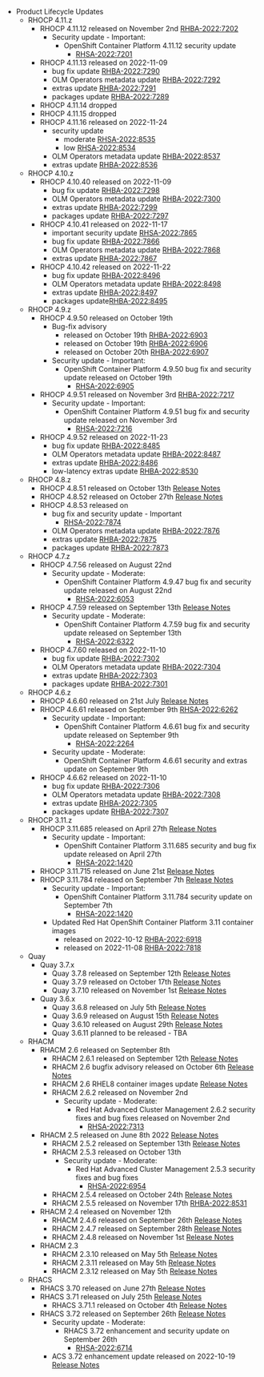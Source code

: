 - Product Lifecycle Updates
    - RHOCP 4.11.z
        - RHOCP 4.11.12 released on November 2nd [RHBA-2022:7202](https://access.redhat.com/errata/RHBA-2022:7202)
            - Security update - Important:
                - OpenShift Container Platform 4.11.12 security update
                    - [RHSA-2022:7201](https://access.redhat.com/errata/RHSA-2022:7201)
        - RHOCP 4.11.13 released on 2022-11-09
            - bug fix update [RHBA-2022:7290](https://access.redhat.com/errata/RHBA-2022:7290)
            - OLM Operators metadata update [RHBA-2022:7292](https://access.redhat.com/errata/RHBA-2022:7292)
            - extras update [RHBA-2022:7291](https://access.redhat.com/errata/RHBA-2022:7291)
            - packages update [RHBA-2022:7289](https://access.redhat.com/errata/RHBA-2022:7289)
        - RHOCP 4.11.14 dropped
        - RHOCP 4.11.15 dropped
        - RHOCP 4.11.16 released on 2022-11-24
            - security update
                - moderate [RHSA-2022:8535](https://access.redhat.com/errata/RHSA-2022:8535)
                - low [RHSA-2022:8534](https://access.redhat.com/errata/RHSA-2022:8534)
            - OLM Operators metadata update [RHBA-2022:8537](https://access.redhat.com/errata/RHBA-2022:8537)
            - extras update [RHBA-2022:8536](https://access.redhat.com/errata/RHBA-2022:8536)
    - RHOCP 4.10.z
        - RHOCP 4.10.40 released on 2022-11-09
            - bug fix update [RHBA-2022:7298](https://access.redhat.com/errata/RHBA-2022:7298)
            - OLM Operators metadata update [RHBA-2022:7300](https://access.redhat.com/errata/RHBA-2022:7300)
            - extras update [RHBA-2022:7299](https://access.redhat.com/errata/RHBA-2022:7299)
            - packages update [RHBA-2022:7297](https://access.redhat.com/errata/RHBA-2022:7297)
        - RHOCP 4.10.41 released on 2022-11-17
            - important security update [RHSA-2022:7865](https://access.redhat.com/errata/RHSA-2022:7865)
            - bug fix update [RHBA-2022:7866](https://access.redhat.com/errata/RHBA-2022:7866)
            - OLM Operators metadata update [RHBA-2022:7868](https://access.redhat.com/errata/RHBA-2022:7868)
            - extras update [RHBA-2022:7867](https://access.redhat.com/errata/RHBA-2022:7867)
        - RHOCP 4.10.42 released on 2022-11-22
            - bug fix update [RHBA-2022:8496](https://access.redhat.com/errata/RHBA-2022:8496)
            - OLM Operators metadata update [RHBA-2022:8498](https://access.redhat.com/errata/RHBA-2022:8498)
            - extras update [RHBA-2022:8497](https://access.redhat.com/errata/RHBA-2022:8497)
            - packages update[RHBA-2022:8495](https://access.redhat.com/errata/RHBA-2022:8495)
    - RHOCP 4.9.z
        - RHOCP 4.9.50 released on October 19th
            - Bug-fix advisory
                - released on October 19th [RHBA-2022:6903](https://access.redhat.com/errata/RHBA-2022:6903)
                - released on October 19th [RHBA-2022:6906](https://access.redhat.com/errata/RHBA-2022:6906)
                - released on October 20th [RHBA-2022:6907](https://access.redhat.com/errata/RHBA-2022:6907)
            - Security update - Important:
                - OpenShift Container Platform 4.9.50 bug fix and security update released on October 19th
                    - [RHSA-2022:6905](https://access.redhat.com/errata/RHSA-2022:6905)
        - RHOCP 4.9.51 released on November 3rd [RHBA-2022:7217](https://access.redhat.com/errata/RHBA-2022:7217)
            - Security update - Important:
                - OpenShift Container Platform 4.9.51 bug fix and security update released on November 3rd
                    - [RHSA-2022:7216](https://access.redhat.com/errata/RHSA-2022:7216)
        - RHOCP 4.9.52 released on 2022-11-23
            - bug fix update [RHBA-2022:8485](https://access.redhat.com/errata/RHBA-2022:8485)
            - OLM Operators metadata update [RHBA-2022:8487](https://access.redhat.com/errata/RHBA-2022:8487)
            - extras update [RHBA-2022:8486](https://access.redhat.com/errata/RHBA-2022:8486)
            - low-latency extras update [RHBA-2022:8530](https://access.redhat.com/errata/RHBA-2022:8530)
    - RHOCP 4.8.z
        - RHOCP 4.8.51 released on October 13th [Release Notes](https://access.redhat.com/errata/RHBA-2022:6802)
        - RHOCP 4.8.52 released on October 27th [Release Notes](https://access.redhat.com/errata/RHBA-2022:7034)
        - RHOCP 4.8.53 released on
            - bug fix and security update - Important
                - [RHSA-2022:7874](https://access.redhat.com/errata/RHSA-2022:7874)
            - OLM Operators metadata update [RHBA-2022:7876](https://access.redhat.com/errata/RHBA-2022:7876)
            - extras update [RHBA-2022:7875](https://access.redhat.com/errata/RHBA-2022:7875)
            - packages update [RHBA-2022:7873](https://access.redhat.com/errata/RHBA-2022:7873)
    - RHOCP 4.7.z
        - RHOCP 4.7.56 released on August 22nd
            - Security update - Moderate:
                - OpenShift Container Platform 4.9.47 bug fix and security update released on August 22nd
                    - [RHSA-2022:6053](https://access.redhat.com/errata/RHSA-2022:6053)
        - RHOCP 4.7.59 released on September 13th  [Release Notes](https://access.redhat.com/errata/RHBA-2022:6321)
            - Security update - Moderate:
                - OpenShift Container Platform 4.7.59 bug fix and security update released on September 13th
                    - [RHSA-2022:6322](https://access.redhat.com/errata/RHSA-2022:6322)
        - RHOCP 4.7.60 released on 2022-11-10
            - bug fix update [RHBA-2022:7302](https://access.redhat.com/errata/RHBA-2022:7302)
            - OLM Operators metadata update [RHBA-2022:7304](https://access.redhat.com/errata/RHBA-2022:7304)
            - extras update [RHBA-2022:7303](https://access.redhat.com/errata/RHBA-2022:7303)
            - packages update [RHBA-2022:7301](https://access.redhat.com/errata/RHBA-2022:7301)
    - RHOCP 4.6.z
        - RHOCP 4.6.60 released on 21st July [Release Notes](https://access.redhat.com/errata/RHBA-2022:5572)
        - RHOCP 4.6.61 released on September 9th [RHSA-2022:6262](https://access.redhat.com/errata/RHSA-2022:6262)
            - Security update - Important:
                - OpenShift Container Platform 4.6.61 bug fix and security update released on September 9th
                    - [RHSA-2022:2264](https://access.redhat.com/errata/RHSA-2022:2264)
            - Security update - Moderate:
                - OpenShift Container Platform 4.6.61 security and extras update on September 9th
        - RHOCP 4.6.62 released on 2022-11-10
            - bug fix update [RHBA-2022:7306](https://access.redhat.com/errata/RHBA-2022:7306)
            - OLM Operators metadata update [RHBA-2022:7308](https://access.redhat.com/errata/RHBA-2022:7308)
            - extras update [RHBA-2022:7305](https://access.redhat.com/errata/RHBA-2022:7305)
            - packages update [RHBA-2022:7307](https://access.redhat.com/errata/RHBA-2022:7307)
    - RHOCP 3.11.z
        - RHOCP 3.11.685 released on April 27th [Release Notes](https://access.redhat.com/errata/RHBA-2022:1421)
            - Security update - Important:
                - OpenShift Container Platform 3.11.685 security and bug fix update released on April 27th
                    - [RHSA-2022:1420](https://access.redhat.com/errata/RHSA-2022:1420)
        - RHOCP 3.11.715 released on June 21st [Release Notes](https://access.redhat.com/errata/RHSA-2022:4999)
        - RHOCP 3.11.784 released on September 7th [Release Notes](https://access.redhat.com/errata/RHBA-2022:6251)
            - Security update - Important:
                - OpenShift Container Platform 3.11.784 security update on September 7th
                    - [RHSA-2022:1420](https://access.redhat.com/errata/RHSA-2022:1420)
            - Updated Red Hat OpenShift Container Platform 3.11 container images
                - released on 2022-10-12 [RHBA-2022:6918](https://access.redhat.com/errata/RHBA-2022:6918)
                - released on 2022-11-08 [RHBA-2022:7818](https://access.redhat.com/errata/RHBA-2022:7818)
    - Quay
        - Quay 3.7.x
            - Quay 3.7.8 released on September 12th [Release Notes](https://access.redhat.com/errata/RHBA-2022:6353)
            - Quay 3.7.9 released on October 17th [Release Notes](https://access.redhat.com/errata/RHBA-2022:6930)
            - Quay 3.7.10 released on November 1st [Release Notes](https://access.redhat.com/errata/RHBA-2022:7219)
        - Quay 3.6.x
            - Quay 3.6.8 released on July 5th [Release Notes](https://access.redhat.com/errata/RHBA-2022:5417)
            - Quay 3.6.9 released on August 15th [Release Notes](https://access.redhat.com/errata/RHBA-2022:5801)
            - Quay 3.6.10 released on August 29th [Release Notes](https://access.redhat.com/errata/RHBA-2022:6153)
            - Quay 3.6.11 planned to be released - TBA
    - RHACM
        - RHACM 2.6 released on September 8th
            - RHACM 2.6.1 released on September 12th [Release Notes](https://access.redhat.com/errata/RHSA-2022:5531)
            - RHACM 2.6 bugfix advisory released on October 6th [Release Notes](https://access.redhat.com/errata/RHBA-2022:6836)
            - RHACM 2.6 RHEL8 container images update [Release Notes](https://access.redhat.com/errata/RHBA-2022:7193)
            - RHACM 2.6.2 released on November 2nd
                - Security update - Moderate:
                    - Red Hat Advanced Cluster Management 2.6.2 security fixes and bug fixes released on November 2nd
                        - [RHSA-2022:7313](https://access.redhat.com/errata/RHSA-2022:7313)
        - RHACM 2.5 released on June 8th 2022 [Release Notes](https://access.redhat.com/errata/RHSA-2022:4956)
            - RHACM 2.5.2 released on September 13th [Release Notes](https://access.redhat.com/errata/RHSA-2022:6507)
            - RHACM 2.5.3 released on October 13th
                - Security update - Moderate:
                    - Red Hat Advanced Cluster Management 2.5.3 security fixes and bug fixes
                        - [RHSA-2022:6954](https://access.redhat.com/errata/RHSA-2022:6954)
            - RHACM 2.5.4 released on October 24th [Release Notes](https://access.redhat.com/errata/RHBA-2022:7093)
            - RHACM 2.5.5 released on November 17th [RHBA-2022:8531](https://access.redhat.com/errata/RHBA-2022:8531)
        - RHACM 2.4 released on November 12th
            - RHACM 2.4.6 released on September 26th [Release Notes](https://access.redhat.com/errata/RHSA-2022:6696)
            - RHACM 2.4.7 released on September 28th [Release Notes](https://access.redhat.com/errata/RHBA-2022:6747)
            - RHACM 2.4.8 released on November 1st [Release Notes](https://access.redhat.com/errata/RHSA-2022:7276)
        - RHACM 2.3
            - RHACM 2.3.10 released on May 5th [Release Notes](https://access.redhat.com/errata/RHSA-2022:1715)
            - RHACM 2.3.11 released on May 5th [Release Notes](https://access.redhat.com/errata/RHSA-2022:5392)
            - RHACM 2.3.12 released on May 5th [Release Notes](https://access.redhat.com/errata/RHSA-2022:6271)
    - RHACS
        - RHACS 3.70 released on June 27th [Release Notes](https://access.redhat.com/errata/RHSA-2022:4880)
        - RHACS 3.71 released on July 25th [Release Notes](https://access.redhat.com/errata/RHSA-2022:5704)
            - RHACS 3.71.1 released on October 4th [Release Notes](https://access.redhat.com/errata/RHBA-2022:6793)
        - RHACS 3.72 released on September 26th [Release Notes](https://access.redhat.com/errata/RHSA-2022:6714)
            - Security update - Moderate:
                - RHACS 3.72 enhancement and security update on September 26th
                    - [RHSA-2022:6714](https://access.redhat.com/errata/RHSA-2022:6714)
            - ACS 3.72 enhancement update released on 2022-10-19 [Release Notes](https://access.redhat.com/errata/RHBA-2022:7057)
  
